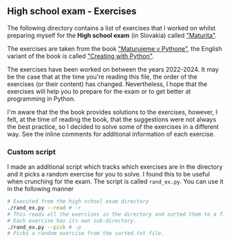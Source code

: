## High school exam - Exercises

The following directory contains a list of exercises that I worked on whilst
preparing myself for the **High school exam** (in Slovakia) called
["Maturita"](https://en.wikipedia.org/wiki/Matura).

The exercises are taken from the book ["Maturujeme v Pythone"][book-slovak],
the English variant of the book is called ["Creating with Python"][book-english].

The exercises have been worked on between the years 2022-2024. It may be the
case that at the time you're reading this file, the order of the exercises (or
their content) has changed. Nevertheless, I hope that the exercises will help
you to prepare for the exam or to get better at programming in Python.

I'm aware that the the book provides solutions to the exercises, however, I felt,
at the time of reading the book, that the suggestions were not always the best
practice, so I decided to solve some of the exercises in a different way. See the
inline comments for additional information of each exercise.

### Custom script

I made an additional script which tracks which exercises are in the directory
and it picks a random exercise for you to solve. I found this to be useful when
crunching for the exam. The script is called `rand_ex.py`. You can use it
in the following manner

```sh
# Executed from the high school exam directory
./rand_ex.py --read # -r
# This reads all the exercises in the directory and sorted them to a file sorted.txt.
# Each exercise has its own sub-directory.
./rand_ex.py --pick # -p
# Picks a random exercise from the sorted.txt file.
```

[book-slovak]: http://creatingwithpython.com/eknihy.html#mvp
[book-english]: http://creatingwithpython.com/eknihy.html#spwp
